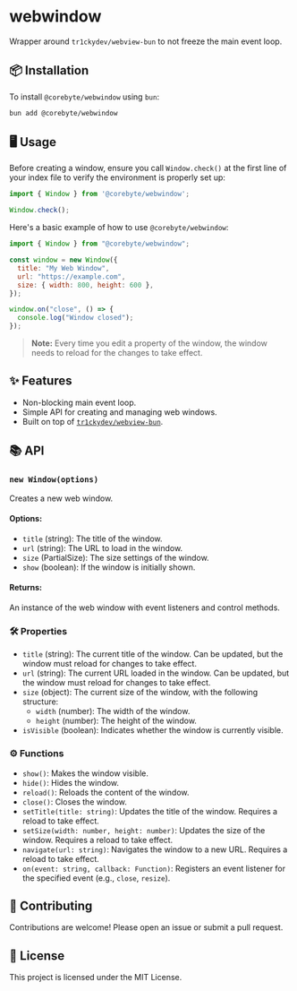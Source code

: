 # webwindow

Wrapper around `tr1ckydev/webview-bun` to not freeze the main event loop.

## 📦 Installation

To install `@corebyte/webwindow` using `bun`:

```bash
bun add @corebyte/webwindow
```

## 🖥️ Usage

Before creating a window, ensure you call `Window.check()` at the first line of your index file to verify the environment is properly set up:

```javascript
import { Window } from '@corebyte/webwindow';

Window.check(); 
```

Here's a basic example of how to use `@corebyte/webwindow`:

```javascript
import { Window } from "@corebyte/webwindow";

const window = new Window({
  title: "My Web Window",
  url: "https://example.com",
  size: { width: 800, height: 600 },
});

window.on("close", () => {
  console.log("Window closed");
});
```

> **Note:** Every time you edit a property of the window, the window needs to reload for the changes to take effect.

## ✨ Features

- Non-blocking main event loop.
- Simple API for creating and managing web windows.
- Built on top of [`tr1ckydev/webview-bun`](https://github.com/tr1ckydev/webview-bun).

## 📚 API

### `new Window(options)`

Creates a new web window.

#### Options:
- `title` (string): The title of the window.
- `url` (string): The URL to load in the window.
- `size` (PartialSize): The size settings of the window.
- `show` (boolean): If the window is initially shown.

#### Returns:
An instance of the web window with event listeners and control methods.

### 🛠️ Properties

- `title` (string): The current title of the window. Can be updated, but the window must reload for changes to take effect.
- `url` (string): The current URL loaded in the window. Can be updated, but the window must reload for changes to take effect.
- `size` (object): The current size of the window, with the following structure:
  - `width` (number): The width of the window.
  - `height` (number): The height of the window.
- `isVisible` (boolean): Indicates whether the window is currently visible.

### ⚙️ Functions

- `show()`: Makes the window visible.
- `hide()`: Hides the window.
- `reload()`: Reloads the content of the window.
- `close()`: Closes the window.
- `setTitle(title: string)`: Updates the title of the window. Requires a reload to take effect.
- `setSize(width: number, height: number)`: Updates the size of the window. Requires a reload to take effect.
- `navigate(url: string)`: Navigates the window to a new URL. Requires a reload to take effect.
- `on(event: string, callback: Function)`: Registers an event listener for the specified event (e.g., `close`, `resize`).

## 🤝 Contributing

Contributions are welcome! Please open an issue or submit a pull request.

## 📜 License

This project is licensed under the MIT License.
